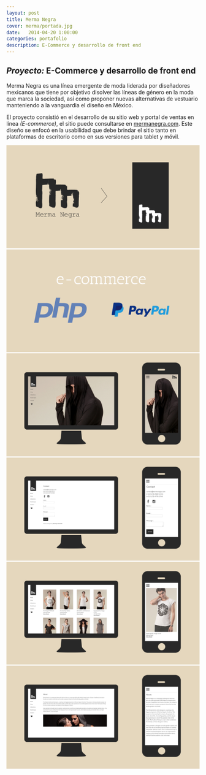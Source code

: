 ```yaml
---
layout: post
title: Merma Negra
cover: merma/portada.jpg
date:   2014-04-20 1:00:00
categories: portafolio
description: E-Commerce y desarrollo de front end
---
```


## _Proyecto:_ E-Commerce y desarrollo de front end

Merma Negra es una línea emergente de moda liderada por diseñadores mexicanos que tiene por objetivo disolver las líneas de género en la moda que marca la sociedad, así como proponer nuevas alternativas de vestuario manteniendo a la vanguardia el diseño en México.

El proyecto consistió en el desarrollo de su sitio web y portal de ventas en línea *(E-commerce)*, el sitio puede consultarse en [mermanegra.com][mermanegra.com]. Este diseño se enfocó en la usabilidad que debe brindar el sitio tanto en plataformas de escritorio como en sus versiones para tablet y móvil. 

![proyecto-01][proyecto-01]
![proyecto-02][proyecto-02]
![proyecto-03][proyecto-03]
![proyecto-04][proyecto-04]
![proyecto-05][proyecto-05]
![proyecto-06][proyecto-06]



[mermanegra.com]: http://mermanegra.com

[proyecto-01]: /images/merma/merma-01.jpg
[proyecto-02]: /images/merma/merma-02.jpg
[proyecto-03]: /images/merma/merma-03.jpg
[proyecto-04]: /images/merma/merma-04.jpg
[proyecto-05]: /images/merma/merma-05.jpg
[proyecto-06]: /images/merma/merma-06.jpg

